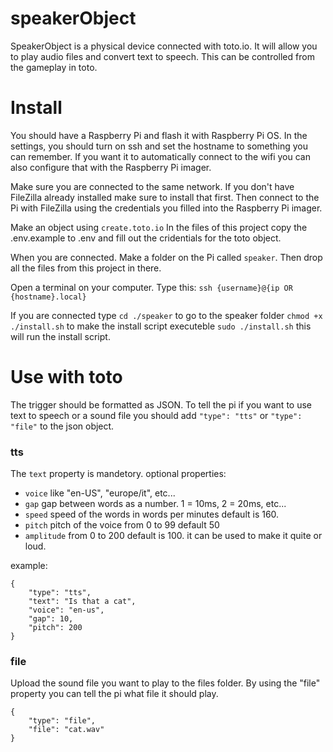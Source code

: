 # speakerObject
SpeakerObject is a physical device connected with toto.io. It will allow you to play audio files and convert text to speech. This can be controlled from the gameplay in toto.


# Install
You should have a Raspberry Pi and flash it with Raspberry Pi OS. In the settings, you should turn on ssh and set the hostname to something you can remember. If you want it to automatically connect to the wifi you can also configure that with the Raspberry Pi imager.

Make sure you are connected to the same network.
If you don't have FileZilla already installed make sure to install that first.
Then connect to the Pi with FileZilla using the credentials you filled into the Raspberry Pi imager.

Make an object using `create.toto.io`
In the files of this project copy the .env.example to .env and fill out the cridentials for the toto object.

When you are connected. Make a folder on the Pi called `speaker`. Then drop all the files from this project in there.

Open a terminal on your computer. Type this:
`ssh {username}@{ip OR {hostname}.local}`

If you are connected type
`cd ./speaker` to go to the speaker folder
`chmod +x ./install.sh` to make the install script executeble
`sudo ./install.sh` this will run the install script.


# Use with toto
The trigger should be formatted as JSON. To tell the pi if you want to use text to speech or a sound file you should add
`"type": "tts"` or `"type": "file"` to the json object.
### tts
The `text` property is mandetory.
optional properties:
 - `voice` like "en-US", "europe/it", etc...
 - `gap` gap between words as a number. 1 = 10ms, 2 = 20ms, etc...
 - `speed` speed of the words in words per minutes default is 160.
 - `pitch` pitch of the voice from 0 to 99 default 50
 - `amplitude` from 0 to 200 default is 100. it can be used to make it quite or loud.

example:
```
{
    "type": "tts",
    "text": "Is that a cat",
    "voice": "en-us",
    "gap": 10,
    "pitch": 200
}
```
### file
Upload the sound file you want to play to the files folder. By using the "file" property you can tell the pi what file it should play.

```
{
    "type": "file",
    "file": "cat.wav"
}
```

